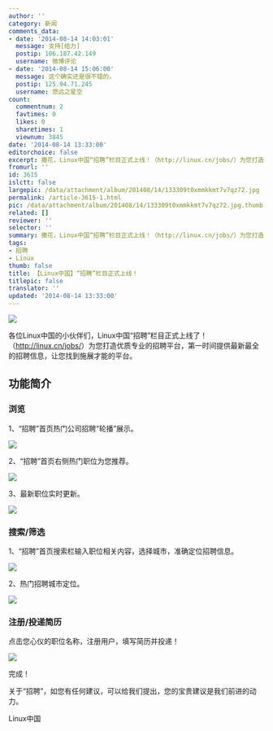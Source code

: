 ```yaml
---
author: ''
category: 新闻
comments_data:
- date: '2014-08-14 14:03:01'
  message: 支持[给力]
  postip: 106.187.42.149
  username: 微博评论
- date: '2014-08-14 15:06:00'
  message: 这个确实还是很不错的。
  postip: 125.94.71.245
  username: 悠远之星空
count:
  commentnum: 2
  favtimes: 0
  likes: 0
  sharetimes: 1
  viewnum: 3845
date: '2014-08-14 13:33:00'
editorchoice: false
excerpt: 撒花，Linux中国“招聘”栏目正式上线！（http://linux.cn/jobs/）为您打造优质专业的招聘平台，第一时间为您提供最新最全的招聘信息，让您找到施展才能的舞台。
fromurl: ''
id: 3615
islctt: false
largepic: /data/attachment/album/201408/14/133309t0xmmkkmt7v7qz72.jpg
permalink: /article-3615-1.html
pic: /data/attachment/album/201408/14/133309t0xmmkkmt7v7qz72.jpg.thumb.jpg
related: []
reviewer: ''
selector: ''
summary: 撒花，Linux中国“招聘”栏目正式上线！（http://linux.cn/jobs/）为您打造优质专业的招聘平台，第一时间为您提供最新最全的招聘信息，让您找到施展才能的舞台。
tags:
- 招聘
- Linux
thumb: false
title: 【Linux中国】“招聘”栏目正式上线！
titlepic: false
translator: ''
updated: '2014-08-14 13:33:00'
---
```


![](/data/attachment/album/201408/14/133309t0xmmkkmt7v7qz72.jpg)


各位Linux中国的小伙伴们，Linux中国“招聘”栏目正式上线了！（<http://linux.cn/jobs/>）为您打造优质专业的招聘平台，第一时间提供最新最全的招聘信息，让您找到施展才能的平台。


功能简介
----


### 浏览


1、“招聘”首页热门公司招聘“轮播”展示。


![](/data/attachment/album/201408/14/130138jc3z94retcac174n.jpg)


2、“招聘”首页右侧热门职位为您推荐。


![](/data/attachment/album/201408/14/130602lmj0znn9gr39rezm.jpg)


3、最新职位实时更新。


![](/data/attachment/album/201408/14/130732r35pjwoddl5roj5i.jpg)


### 搜索/筛选


1、“招聘”首页搜索栏输入职位相关内容，选择城市，准确定位招聘信息。


![](/data/attachment/album/201408/14/131003g5ml8mc7358ncz5x.jpg)


2、热门招聘城市定位。


![](/data/attachment/album/201408/14/131326n4cfpc403fhjvfff.jpg)


### 注册/投递简历


点击您心仪的职位名称，注册用户，填写简历并投递！


![](/data/attachment/album/201408/14/132230jxh3p2xl32z2bmro.jpg)


完成！


 


关于“招聘”，如您有任何建议，可以给我们提出，您的宝贵建议是我们前进的动力。


Linux中国